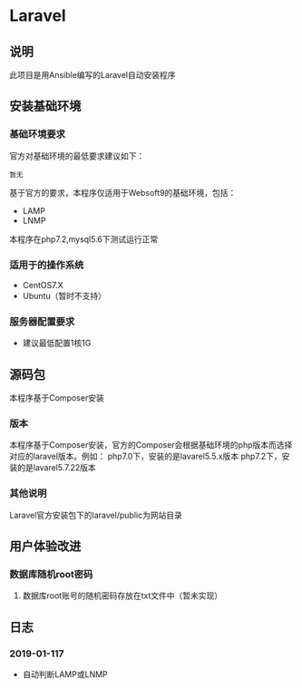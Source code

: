 # Laravel

## 说明
此项目是用Ansible编写的Laravel自动安装程序

## 安装基础环境

### 基础环境要求

官方对基础环境的最低要求建议如下：
~~~
暂无
~~~

基于官方的要求，本程序仅适用于Websoft9的基础环境，包括：

* LAMP
* LNMP

本程序在php7.2,mysql5.6下测试运行正常

### 适用于的操作系统

* CentOS7.X
* Ubuntu（暂时不支持）

### 服务器配置要求

* 建议最低配置1核1G


## 源码包

本程序基于Composer安装


### 版本
本程序基于Composer安装，官方的Composer会根据基础环境的php版本而选择对应的laravel版本。例如：
php7.0下，安装的是lavarel5.5.x版本
php7.2下，安装的是lavarel5.7.22版本  

### 其他说明
Laravel官方安装包下的laravel/public为网站目录


## 用户体验改进

### 数据库随机root密码
1. 数据库root账号的随机密码存放在txt文件中（暂未实现） 


## 日志
### 2019-01-117
* 自动判断LAMP或LNMP
